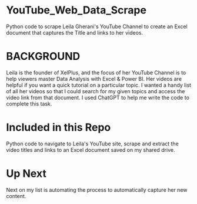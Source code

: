 # YouTube_Web_Data_Scrape
Python code to scrape Leila Gherani's YouTube Channel to create an Excel document that captures the Title and links to her videos.

# BACKGROUND
Leila is the founder of XelPlus, and the focus of her YouTube Channel is to help viewers master Data Analysis with Excel & Power BI. Her videos are helpful if you want a quick tutorial on a particular topic.  I wanted a handy list of all her videos so that I could search for my given topics and access the video link from that document. I used ChatGPT to help me write the code to complete this task. 

# Included in this Repo
Python code to navigate to Leila's YouTube site, scrape and extract the video titles and links to an Excel document saved on my shared drive. 

# Up Next
Next on my list is automating the process to automatically capture her new content. 
